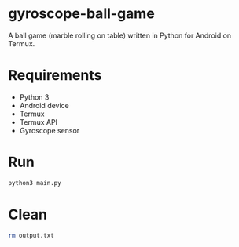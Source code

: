# gyroscope-ball-game

A ball game (marble rolling on table) written in Python for Android on Termux.

# Requirements

- Python 3
- Android device
- Termux
- Termux API
- Gyroscope sensor

# Run

```sh
python3 main.py 
```

# Clean

```sh
rm output.txt
```
